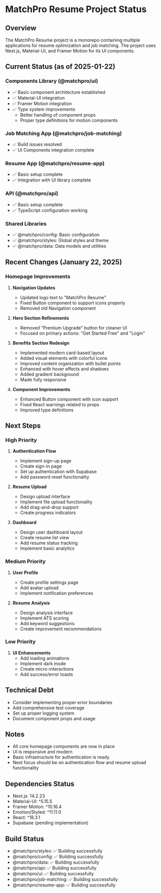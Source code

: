 # MatchPro Resume Project Status

## Overview
The MatchPro Resume project is a monorepo containing multiple applications for resume optimization and job matching. The project uses Next.js, Material-UI, and Framer Motion for its UI components.

## Current Status (as of 2025-01-22)

### Components Library (@matchpro/ui)
- ✅ Basic component architecture established
- ✅ Material-UI integration
- ✅ Framer Motion integration
- ✅ Type system improvements
  - Better handling of component props
  - Proper type definitions for motion components

### Job Matching App (@matchpro/job-matching)
- ✅ Build issues resolved
- ✅ UI Components integration complete

### Resume App (@matchpro/resume-app)
- ✅ Basic setup complete
- ✅ Integration with UI library complete

### API (@matchpro/api)
- ✅ Basic setup complete
- ✅ TypeScript configuration working

### Shared Libraries
- ✅ @matchpro/config: Basic configuration
- ✅ @matchpro/styles: Global styles and theme
- ✅ @matchpro/data: Data models and utilities

## Recent Changes (January 22, 2025)

### Homepage Improvements
1. **Navigation Updates**
   - Updated logo text to "MatchPro Resume"
   - Fixed Button component to support icons properly
   - Removed old Navigation component

2. **Hero Section Refinements**
   - Removed "Premium Upgrade" button for cleaner UI
   - Focused on primary actions: "Get Started Free" and "Login"

3. **Benefits Section Redesign**
   - Implemented modern card-based layout
   - Added visual elements with colorful icons
   - Improved content organization with bullet points
   - Enhanced with hover effects and shadows
   - Added gradient background
   - Made fully responsive

4. **Component Improvements**
   - Enhanced Button component with icon support
   - Fixed React warnings related to props
   - Improved type definitions

## Next Steps

### High Priority
1. **Authentication Flow**
   - Implement sign-up page
   - Create sign-in page
   - Set up authentication with Supabase
   - Add password reset functionality

2. **Resume Upload**
   - Design upload interface
   - Implement file upload functionality
   - Add drag-and-drop support
   - Create progress indicators

3. **Dashboard**
   - Design user dashboard layout
   - Create resume list view
   - Add resume status tracking
   - Implement basic analytics

### Medium Priority
1. **User Profile**
   - Create profile settings page
   - Add avatar upload
   - Implement notification preferences

2. **Resume Analysis**
   - Design analysis interface
   - Implement ATS scoring
   - Add keyword suggestions
   - Create improvement recommendations

### Low Priority
1. **UI Enhancements**
   - Add loading animations
   - Implement dark mode
   - Create micro-interactions
   - Add success/error toasts

## Technical Debt
- Consider implementing proper error boundaries
- Add comprehensive test coverage
- Set up proper logging system
- Document component props and usage

## Notes
- All core homepage components are now in place
- UI is responsive and modern
- Basic infrastructure for authentication is ready
- Next focus should be on authentication flow and resume upload functionality

## Dependencies Status
- Next.js: 14.2.23
- Material-UI: ^5.15.5
- Framer Motion: ^10.16.4
- Emotion/Styled: ^11.11.0
- React: ^18.3.1
- Supabase (pending implementation)

## Build Status
- @matchpro/styles: ✅ Building successfully
- @matchpro/config: ✅ Building successfully
- @matchpro/data: ✅ Building successfully
- @matchpro/api: ✅ Building successfully
- @matchpro/ui: ✅ Building successfully
- @matchpro/job-matching: ✅ Building successfully
- @matchpro/resume-app: ✅ Building successfully


